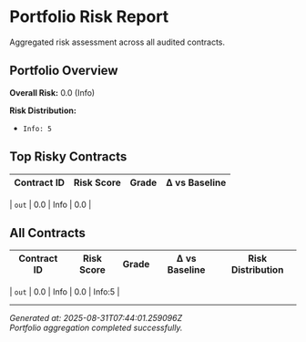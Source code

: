 # Portfolio Risk Report

Aggregated risk assessment across all audited contracts.

## Portfolio Overview

**Overall Risk:** 0.0 (Info)



**Risk Distribution:**









- `Info: 5`




## Top Risky Contracts

| Contract ID | Risk Score | Grade | Δ vs Baseline |
|-------------|------------|-------|----------------|

| `out` | 0.0 | Info | 0.0 |


## All Contracts

| Contract ID | Risk Score | Grade | Δ vs Baseline | Risk Distribution |
|-------------|------------|-------|----------------|-------------------|

| `out` | 0.0 | Info | 0.0 | Info:5  |


---

*Generated at: 2025-08-31T07:44:01.259096Z*  
*Portfolio aggregation completed successfully.*